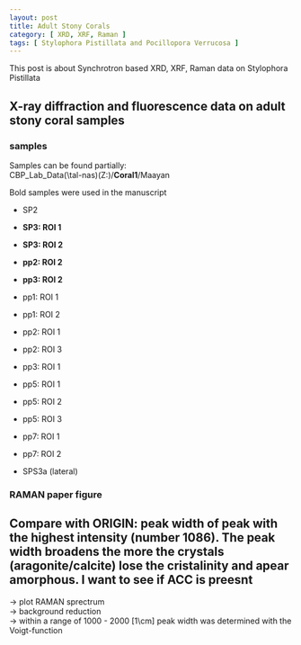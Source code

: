 ```yaml
---
layout: post
title: Adult Stony Corals
category: [ XRD, XRF, Raman ]
tags: [ Stylophora Pistillata and Pocillopora Verrucosa ]
---
```


This post is about Synchrotron based XRD, XRF, Raman data on Stylophora Pistillata

## X-ray diffraction and fluorescence data on adult stony coral samples


### samples
Samples can be found partially: \
CBP_Lab_Data(\\tal-nas)(Z:)/**Coral1**/Maayan

Bold samples were used in the manuscript

- SP2
- **SP3: ROI 1**
- **SP3: ROI 2**


- **pp2: ROI 2**
- **pp3: ROI 2**
- pp1: ROI 1
- pp1: ROI 2
- pp2: ROI 1
- pp2: ROI 3
- pp3: ROI 1
- pp5: ROI 1
- pp5: ROI 2
- pp5: ROI 3
- pp7: ROI 1
- pp7: ROI 2


- SPS3a (lateral)

### RAMAN paper figure ###
 ## Compare with ORIGIN:  peak width of peak with the highest intensity (number 1086). The peak width broadens the more the crystals (aragonite/calcite) lose the cristalinity and apear amorphous. I want to see if ACC is preesnt ##

  &#8594; plot RAMAN sprectrum \
  &#8594; background reduction \
   &#8594; within a range of 1000 - 2000 [1\cm] peak width was determined with the Voigt-function
